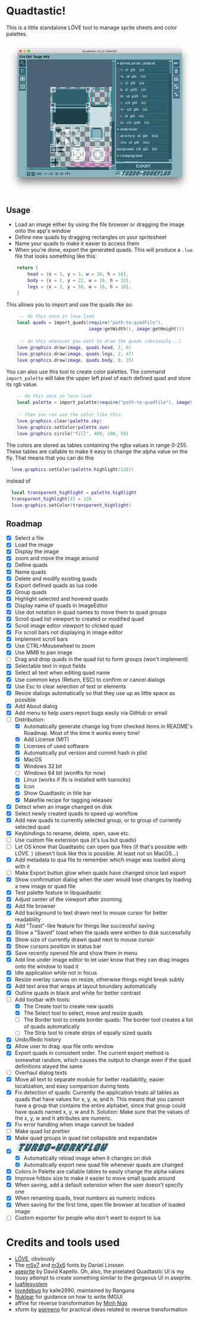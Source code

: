 # Quadtastic!

This is a little standalone LÖVE tool to manage sprite sheets and color palettes.

![Screenshot of Quadtastic](screenshots/screenshot.png)


## Usage

 - Load an image either by using the file browser or dragging the image onto the
   app's window
 - Define new quads by dragging rectangles on your spritesheet
 - Name your quads to make it easier to access them
 - When you're done, export the generated quads. This will produce a `.lua` file
   that looks something like this:

```lua
	return {
		head = {x = 3, y = 3, w = 16, h = 16},
		body = {x = 2, y = 22, w = 16, h = 32},
		legs = {x = 3, y = 58, w = 16, h = 16},
	}
```

This allows you to import and use the quads like so:

```lua
	 -- do this once in love.load
	local quads = import_quads(require("path-to-quadfile"), 
							   image:getWidth(), image:getHeight())

	 -- do this whenever you want to draw the quads (obviously...)
	love.graphics.draw(image, quads.head, 2, 0)
	love.graphics.draw(image, quads.legs, 2, 47)
	love.graphics.draw(image, quads.body, 0, 15)
```

You can also use this tool to create color palettes. The command
`import_palette` will take the upper left pixel of each defined quad and store
its rgb value.

```lua
	-- do this once in love.load
	local palette = import_palette(require("path-to-quadfile"), image)

	-- then you can use the color like this:
	love.graphics.clear(palette.sky)
	love.graphics.setColor(palette.sun)
	love.graphics.circle("fill", 400, 100, 50)
```

The colors are stored as tables containing the rgba values in range 0-255.
These tables are callable to make it easy to change the alpha value on the fly.
That means that you can do this
```lua
  love.graphics.setColor(palette.highlight(128))
```
instead of
```lua
  local transparent_highlight = palette.highlight
  transparent_highlight[4] = 128
  love.graphics.setColor(transparent_highlight)
```


## Roadmap

 - [x] Select a file
 - [x] Load the image
 - [x] Display the image
 - [x] zoom and move the image around
 - [x] Define quads
 - [x] Name quads
 - [x] Delete and modify existing quads
 - [x] Export defined quads as lua code
 - [x] Group quads
 - [x] Highlight selected and hovered quads
 - [x] Display name of quads in ImageEditor
 - [x] Use dot notation in quad names to move them to quad groups
 - [x] Scroll quad list viewport to created or modified quad
 - [x] Scroll image editor viewport to clicked quad
 - [x] Fix scroll bars not displaying in image editor
 - [x] Implement scroll bars
 - [x] Use CTRL+Mousewheel to zoom
 - [x] Use MMB to pan image
 - [ ] Drag and drop quads in the quad list to form groups (won't implement)
 - [x] Selectable text in input fields
 - [x] Select all text when editing quad name
 - [x] Use common keys (Return, ESC) to confirm or cancel dialogs
 - [x] Use Esc to clear selection of text or elements
 - [x] Resize dialogs automatically so that they use up as little space as possible
 - [x] Add About dialog
 - [x] Add menu to help users report bugs easily via GitHub or email
 - [ ] Distribution:
    - [x] Automatically generate change log from checked items
          in README's Roadmap. Most of the time it works every time!
    - [x] Add License (MIT)
    - [x] Licenses of used software
    - [x] Automatically put version and commit hash in plist
    - [x] MacOS
    - [x] Windows 32 bit
    - [ ] Windows 64 bit (wontfix for now)
    - [x] Linux (works if lfs is installed with luarocks)
    - [x] Icon
    - [x] Show Quadtastic in title bar
    - [x] Makefile recipe for tagging releases
 - [x] Detect when an image changed on disk
 - [x] Select newly created quads to speed up workflow
 - [x] Add new quads to currently selected group, or to group of currently
       selected quad
 - [x] Keybindings to rename, delete, open, save etc.
 - [ ] Use custom file extension qua (it's lua but quads)
 - [ ] Let OS know that Quadtastic can open qua files (if that's possible with
       LOVE. <insert cheesy joke that there are no limits to what love can do>)
       (doesn't look like this is possible. At least not on MacOS...)
 - [x] Add metadata to qua file to remember which image was loaded along with it
 - [ ] Make Export button glow when quads have changed since last export
 - [x] Show confirmation dialog when the user would lose changes by loading a
       new image or quad file
 - [x] Test palette feature in libquadtastic
 - [x] Adjust center of the viewport after zooming
 - [x] Add file browser
 - [x] Add background to text drawn next to mouse cursor for better readability
 - [x] Add "Toast"-like feature for things like successful saving
 - [x] Show a "Saved" toast when the quads were written to disk successfully
 - [x] Show size of currently drawn quad next to mouse cursor
 - [x] Show cursors position in status bar
 - [x] Save recently opened file and show them in menu
 - [x] Add line under image editor to let user know that they can drag images
       onto the window to load it
 - [x] Idle application while not in focus
 - [x] Resize overlay canvas on resize, otherwise things might break subtly
 - [x] Add text area that wraps at layout boundary automatically
 - [x] Outline quads in black and white for better contrast
 - [ ] Add toolbar with tools:
    - [x] The Create tool to create new quads
    - [x] The Select tool to select, move and resize quads
    - [ ] The Border tool to create border quads:
          The border tool creates a list of quads automatically 
    - [ ] The Strip tool to create strips of equally sized quads
 - [x] Undo/Redo history
 - [x] Allow user to drag .qua file onto window
 - [x] Export quads in consistent order. The current export method is somewhat
       random, which causes the output to change even if the quad definitions
       stayed the same
 - [ ] Overhaul dialog texts
 - [x] Move all text to separate module for better readability, easier
       localization, and easy comparison during tests
 - [x] Fix detection of quads: Currently the application treats all tables as
       quads that have values for x, y, w, and h. This means that you cannot
       have a group that contains the entire alphabet, since that group could
       have quads named x, y, w and h. Solution: Make sure that the values of
       the x, y, w and h attributes are numeric.
 - [x] Fix error handling when image cannot be loaded
 - [ ] Make quad list prettier
 - [x] Make quad groups in quad list collapsible and expandable
 - [x] ![Turbo-Workflow](screenshots/turboworkflow.gif)
	 - [x] Automatically reload image when it changes on disk
	 - [x] Automatically export new quad file whenever quads are changed
 - [x] Colors in Palette are callable tables to easily change the alpha values
 - [x] Improve hitbox size to make it easier to move small quads around
 - [x] When saving, add a default extension when the user doesn't specify one
 - [x] When renaming quads, treat numbers as numeric indices
 - [x] When saving for the first time, open file browser at location of loaded image
 - [ ] Custom exporter for people who don't want to export to lua

# Credits and tools used

 - [LÖVE](https://love2d.org/), obviously
 - The [m5x7](https://managore.itch.io/m5x7) and [m3x6](https://managore.itch.io/m3x6)
   fonts by Daniel Linssen
 - [aseprite](https://www.aseprite.org/) by David Kapello.
   Oh, also, the pixelated Quadtastic UI is my lousy attempt to create something
   similar to the gorgeous UI in aseprite.
 - [luafilesystem](https://github.com/keplerproject/luafilesystem)
 - [lovedebug](https://github.com/Ranguna/LOVEDEBUG) by kalle2990, maintained by Ranguna
 - [Nuklear](https://github.com/vurtun/nuklear) for guidance on how to write IMGUI
 - affine for reverse transformation by [Minh Ngo](https://github.com/markandgo/simple-transform)
 - xform by [pgimeno](https://love2d.org/forums/viewtopic.php?p=201884#p201884)
   for practical ideas related to reverse transformation
